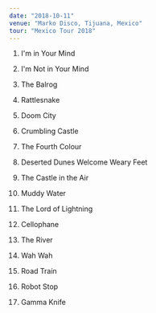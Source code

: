 ```yaml
---
date: "2018-10-11"
venue: "Marko Disco, Tijuana, Mexico"
tour: "Mexico Tour 2018"
---
```



 1. I'm in Your Mind

 2. I'm Not in Your Mind

 3. The Balrog

 4. Rattlesnake

 5. Doom City

 6. Crumbling Castle

 7. The Fourth Colour

 8. Deserted Dunes Welcome Weary Feet

 9. The Castle in the Air

10. Muddy Water

11. The Lord of Lightning

12. Cellophane

13. The River

14. Wah Wah

15. Road Train

16. Robot Stop

17. Gamma Knife


